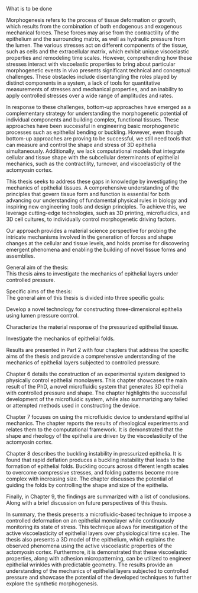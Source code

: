 What is to be done  
  
Morphogenesis refers to the process of tissue deformation or growth, which results from the combination of both endogenous and exogenous mechanical forces. These forces may arise from the contractility of the epithelium and the surrounding matrix, as well as hydraulic pressure from the lumen. The various stresses act on different components of the tissue, such as cells and the extracellular matrix, which exhibit unique viscoelastic properties and remodeling time scales. However, comprehending how these stresses interact with viscoelastic properties to bring about particular morphogenetic events in vivo presents significant technical and conceptual challenges. These obstacles include disentangling the roles played by distinct components in a system, a lack of tools for quantitative measurements of stresses and mechanical properties, and an inability to apply controlled stresses over a wide range of amplitudes and rates.
  
In response to these challenges, bottom-up approaches have emerged as a complementary strategy for understanding the morphogenetic potential of individual components and building complex, functional tissues. These approaches have been successful in engineering basic morphogenetic processes such as epithelial bending or buckling. However, even though bottom-up approaches are proving to be successful, we still need tools that can measure and control the shape and stress of 3D epithelia simultaneously. Additionally, we lack computational models that integrate cellular and tissue shape with the subcellular determinants of epithelial mechanics, such as the contractility, turnover, and viscoelasticity of the actomyosin cortex.
  
This thesis seeks to address these gaps in knowledge by investigating the mechanics of epithelial tissues. A comprehensive understanding of the principles that govern tissue form and function is essential for both advancing our understanding of fundamental physical rules in biology and inspiring new engineering tools and design principles. To achieve this, we leverage cutting-edge technologies, such as 3D printing, microfluidics, and 3D cell cultures, to individually control morphogenetic driving factors. 

Our approach provides a material science perspective for probing the intricate mechanisms involved in the generation of forces and shape changes at the cellular and tissue levels, and holds promise for discovering emergent phenomena and enabling the building of novel tissue forms and assemblies.  
  
  
General aim of the thesis:  
This thesis aims to investigate the mechanics of epithelial layers under controlled pressure.  
  
Specific aims of the thesis:  
The general aim of this thesis is divided into three specific goals:  
  
Develop a novel technology for constructing three-dimensional epithelia using lumen pressure control.  
  
Characterize the material response of the pressurized epithelial tissue.  
  
Investigate the mechanics of epithelial folds.  
  
  
Results are presented in Part 2 with four chapters that address the specific aims of the thesis and provide a comprehensive understanding of the mechanics of epithelial layers subjected to controlled pressure.  
  
Chapter 6 details the construction of an experimental system designed to physically control epithelial monolayers. This chapter showcases the main result of the PhD, a novel microfluidic system that generates 3D epithelia with controlled pressure and shape. The chapter highlights the successful development of the microfluidic system, while also summarizing any failed or attempted methods used in constructing the device.  
  
Chapter 7 focuses on using the microfluidic device to understand epithelial mechanics. The chapter reports the results of rheological experiments and relates them to the computational framework. It is demonstrated that the shape and rheology of the epithelia are driven by the viscoelasticity of the actomyosin cortex.
  
Chapter 8 describes the buckling instability in pressurized epithelia. It is found that rapid deflation produces a buckling instability that leads to the formation of epithelial folds. Buckling occurs across different length scales to overcome compressive stresses, and folding patterns become more complex with increasing size. The chapter discusses the potential of guiding the folds by controlling the shape and size of the epithelia.  
  
Finally, in Chapter 9, the findings are summarized with a list of conclusions. Along with a brief discussion on future perspectives of this thesis.
  
In summary, the thesis presents a microfluidic-based technique to impose a controlled deformation on an epithelial monolayer while continuously monitoring its state of stress. This technique allows for investigation of the active viscoelasticity of epithelial layers over physiological time scales. The thesis also presents a 3D model of the epithelium, which explains the observed phenomena using the active viscoelastic properties of the actomyosin cortex. Furthermore, it is demonstrated that these viscoelastic properties, along with adhesion micropatterning, can be utilized to engineer epithelial wrinkles with predictable geometry. The results provide an understanding of the mechanics of epithelial layers subjected to controlled pressure and showcase the potential of the developed techniques to further explore the synthetic morphogenesis.
